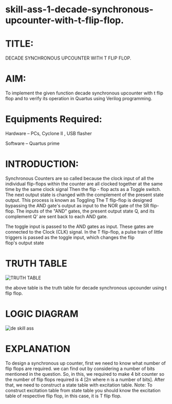 # skill-ass-1-decade-synchronous-upcounter-with-t-flip-flop.
# TITLE:
DECADE SYNCHRONOUS UPCOUNTER WITH T FLIP FLOP.
# AIM:

To implement the given function decade synchronous upcounter with t flip flop and to verify its operation in Quartus using Verilog programming.


# Equipments Required:

Hardware – PCs, Cyclone II , USB flasher

Software – Quartus prime

# INTRODUCTION:

Synchronous Counters are so called because the clock input of all the individual flip-flops within the counter are all clocked together at the same time by the same clock signal
Then the flip - flop acts as a Toggle switch. The next output state is changed with the complement of the present state output. This process is known as Toggling
The T flip-flop is designed bypassing the AND gate's output as input to the NOR gate of the SR flip-flop. The inputs of the "AND" gates, the present output state Q, and its complement Q' are sent back to each AND gate.

The toggle input is passed to the AND gates as input. These gates are connected to the Clock (CLK) signal. In the T flip-flop, a pulse train of little triggers is passed as the toggle input, which changes the flip flop's output state

# TRUTH TABLE

![TRUTH TABLE](https://user-images.githubusercontent.com/123359969/215315342-18abdfda-0cbd-4241-b071-db2c9c9b0fc1.png)

the above table is the truth table for decade synchronous upcounder using t flip flop.

# LOGIC DIAGRAM

![de skill ass](https://user-images.githubusercontent.com/123359969/215315098-6562691c-a57a-4d4a-8490-43ade27f7cc7.png)

# EXPLANATION

To design a synchronous up counter, first we need to know what number of flip flops are required. we can find out by considering a number of bits mentioned in the question. So, in this, we required to make 4 bit counter so the number of flip flops required is 4 [2n where n is a number of bits].
After that, we need to construct a state table with excitation table.
Note: To construct excitation table from state table you should know the excitation table of respective flip flop, in this case, it is T flip flop.
